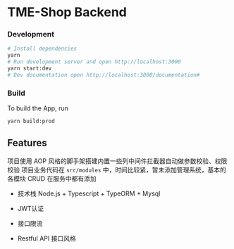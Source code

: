 # TME-Shop Backend

### Development
```bash
# Install dependencies
yarn 
# Run development server and open http://localhost:3000
yarn start:dev
# Dev documentation open http://localhost:3000/documentation#

```

### Build

To build the App, run

```bash
yarn build:prod
```

## Features

项目使用 AOP 风格的脚手架搭建内置一些列中间件拦截器自动做参数校验、权限校验 项目业务代码在 `src/modules` 中，时间比较紧，暂未添加管理系统，基本的各模块 CRUD 在服务中都有添加

+ 技术栈 Node.js + Typescript + TypeORM + Mysql

+ JWT认证

+ 接口限流

+ Restful API 接口风格

